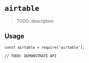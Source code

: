 # `airtable`

> TODO: description

## Usage

```
const airtable = require('airtable');

// TODO: DEMONSTRATE API
```
